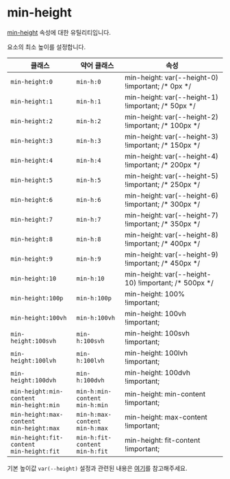# min-height

[min-height](https://developer.mozilla.org/en-US/docs/Web/CSS/min-height) 속성에 대한 유틸리티입니다.

요소의 최소 높이를 설정합니다.

<table>
  <thead>
    <tr>
      <th scope="col">클래스</th>
      <th scope="col">약어 클래스</th>
      <th scope="col">속성</th>
    </tr>
  </thead>
  <tbody>
<tr>
  <td><code>min-height:0</code></td>
  <td><code>min-h:0</code></td>
  <td><span class="code">min-height: var(--height-0) !important;</span> <span class="c:weak">/* 0px */</span></td>
</tr>

<tr>
  <td><code>min-height:1</code></td>
  <td><code>min-h:1</code></td>
  <td><span class="code">min-height: var(--height-1) !important;</span> <span class="c:weak">/* 50px */</span></td>
</tr>

<tr>
  <td><code>min-height:2</code></td>
  <td><code>min-h:2</code></td>
  <td><span class="code">min-height: var(--height-2) !important;</span> <span class="c:weak">/* 100px */</span></td>
</tr>

<tr>
  <td><code>min-height:3</code></td>
  <td><code>min-h:3</code></td>
  <td><span class="code">min-height: var(--height-3) !important;</span> <span class="c:weak">/* 150px */</span></td>
</tr>

<tr>
  <td><code>min-height:4</code></td>
  <td><code>min-h:4</code></td>
  <td><span class="code">min-height: var(--height-4) !important;</span> <span class="c:weak">/* 200px */</span></td>
</tr>

<tr>
  <td><code>min-height:5</code></td>
  <td><code>min-h:5</code></td>
  <td><span class="code">min-height: var(--height-5) !important;</span> <span class="c:weak">/* 250px */</span></td>
</tr>

<tr>
  <td><code>min-height:6</code></td>
  <td><code>min-h:6</code></td>
  <td><span class="code">min-height: var(--height-6) !important;</span> <span class="c:weak">/* 300px */</span></td>
</tr>

<tr>
  <td><code>min-height:7</code></td>
  <td><code>min-h:7</code></td>
  <td><span class="code">min-height: var(--height-7) !important;</span> <span class="c:weak">/* 350px */</span></td>
</tr>

<tr>
  <td><code>min-height:8</code></td>
  <td><code>min-h:8</code></td>
  <td><span class="code">min-height: var(--height-8) !important;</span> <span class="c:weak">/* 400px */</span></td>
</tr>

<tr>
  <td><code>min-height:9</code></td>
  <td><code>min-h:9</code></td>
  <td><span class="code">min-height: var(--height-9) !important;</span> <span class="c:weak">/* 450px */</span></td>
</tr>

<tr>
  <td><code>min-height:10</code></td>
  <td><code>min-h:10</code></td>
  <td><span class="code">min-height: var(--height-10) !important;</span> <span class="c:weak">/* 500px */</span></td>
</tr>

<tr>
  <td><code>min-height:100p</code></td>
  <td><code>min-h:100p</code></td>
  <td><span class="code">min-height: 100% !important;</span></td>
</tr>


<tr>
  <td><code>min-height:100vh</code></td>
  <td><code>min-h:100vh</code></td>
  <td><span class="code">min-height: 100vh !important;</span></td>
</tr>

<tr>
  <td><code>min-height:100svh</code></td>
  <td><code>min-h:100svh</code></td>
  <td><span class="code">min-height: 100svh !important;</span></td>
</tr>

<tr>
  <td><code>min-height:100lvh</code></td>
  <td><code>min-h:100lvh</code></td>
  <td><span class="code">min-height: 100lvh !important;</span></td>
</tr>

<tr>
  <td><code>min-height:100dvh</code></td>
  <td><code>min-h:100dvh</code></td>
  <td><span class="code">min-height: 100dvh !important;</span></td>
</tr>
</tr>

<tr>
    <td>
        <code>min-height:min-content</code><br>
        <code>min-height:min</code>
    </td>
    <td>
        <code>min-h:min-content</code><br>
        <code>min-h:min</code>
    </td>
    <td><span class="code">min-height: min-content !important;</span></td>
</tr>

<tr>
    <td>
        <code>min-height:max-content</code><br>
        <code>min-height:max</code>
    </td>
    <td>
        <code>min-h:max-content</code><br>
        <code>min-h:max</code>
    </td>
    <td><span class="code">min-height: max-content !important;</span></td>
</tr>

<tr>
    <td>
        <code>min-height:fit-content</code><br>
        <code>min-height:fit</code>
    </td>
    <td>
        <code>min-h:fit-content</code><br>
        <code>min-h:fit</code>
    </td>
    <td><span class="code">min-height: fit-content !important;</span></td>
</tr>

  </tbody>

</table>

기본 높이값 `var(--height)` 설정과 관련된 내용은 [여기](../../variables/height.md)를 참고해주세요.
